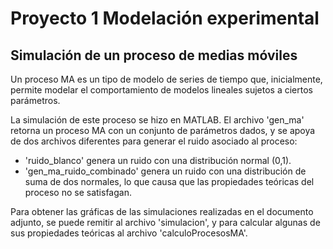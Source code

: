 # Proyecto 1 Modelación experimental

## Simulación de un proceso de medias móviles

Un proceso MA es un tipo de modelo de series de tiempo que, inicialmente,
permite modelar el comportamiento de modelos lineales sujetos a ciertos parámetros.

La simulación de este proceso se hizo en MATLAB. El archivo 'gen_ma' retorna
un proceso MA con un conjunto de parámetros dados, y se apoya de dos archivos
diferentes para generar el ruido asociado al proceso:

* 'ruido_blanco' genera un ruido con una distribución normal (0,1).
* 'gen_ma_ruido_combinado' genera un ruido con una distribución de suma de dos normales, lo que causa que las propiedades teóricas del proceso no se satisfagan.

Para obtener las gráficas de las simulaciones realizadas en el documento adjunto,
se puede remitir al archivo 'simulacion', y para calcular algunas de sus propiedades
teóricas al archivo 'calculoProcesosMA'.
